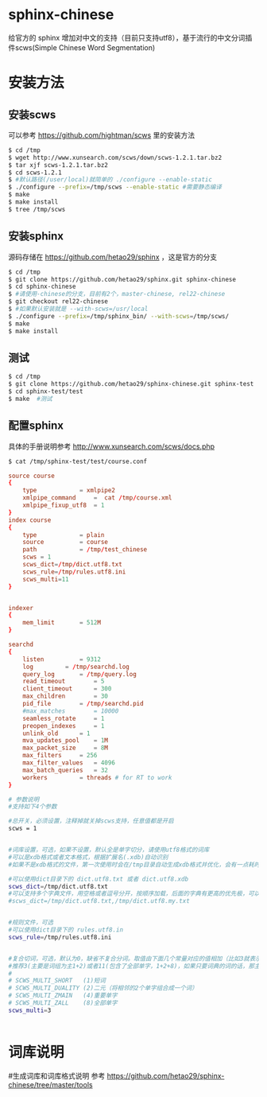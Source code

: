 # sphinx-chinese
给官方的 sphinx 增加对中文的支持（目前只支持utf8），基于流行的中文分词插件scws(Simple Chinese Word Segmentation)

# 安装方法
## 安装scws 
可以参考 https://github.com/hightman/scws 里的安装方法
```bash
$ cd /tmp
$ wget http://www.xunsearch.com/scws/down/scws-1.2.1.tar.bz2 
$ tar xjf scws-1.2.1.tar.bz2 
$ cd scws-1.2.1
$ #默认路径(/user/local)就简单的 ./configure --enable-static
$ ./configure --prefix=/tmp/scws --enable-static #需要静态编译
$ make 
$ make install
$ tree /tmp/scws
```
## 安装sphinx
源码存储在 https://github.com/hetao29/sphinx ，这是官方的分支
```bash
$ cd /tmp
$ git clone https://github.com/hetao29/sphinx.git sphinx-chinese
$ cd sphinx-chinese
$ #请使用-chinese的分支，目前有2个，master-chinese, rel22-chinese
$ git checkout rel22-chinese 
$ #如果默认安装就是 --with-scws=/usr/local
$ ./configure --prefix=/tmp/sphinx_bin/ --with-scws=/tmp/scws/ 
$ make 
$ make install
```

## 测试
```bash
$ cd /tmp
$ git clone https://github.com/hetao29/sphinx-chinese.git sphinx-test
$ cd sphinx-test/test
$ make  #测试
```

## 配置sphinx
具体的手册说明参考 http://www.xunsearch.com/scws/docs.php 
```bash
$ cat /tmp/sphinx-test/test/course.conf
```
```conf
source course
{
	type			= xmlpipe2
	xmlpipe_command		=  cat /tmp/course.xml
	xmlpipe_fixup_utf8	= 1
}
index course
{
	type			= plain
	source			= course
	path			= /tmp/test_chinese
	scws = 1
	scws_dict=/tmp/dict.utf8.txt
	scws_rule=/tmp/rules.utf8.ini
	scws_multi=11
}


indexer
{
	mem_limit		= 512M
}

searchd
{
	listen			= 9312
	log			= /tmp/searchd.log
	query_log		= /tmp/query.log
	read_timeout		= 5
	client_timeout		= 300
	max_children		= 30
	pid_file		= /tmp/searchd.pid
	#max_matches		= 10000
	seamless_rotate		= 1
	preopen_indexes		= 1
	unlink_old		= 1
	mva_updates_pool	= 1M
	max_packet_size		= 8M
	max_filters		= 256
	max_filter_values	= 4096
	max_batch_queries	= 32
	workers			= threads # for RT to work
}
```
```sh
# 参数说明
#支持如下4个参数

#总开关，必须设置，注释掉就关掉scws支持，任意值都是开启
scws = 1 


#词库设置，可选，如果不设置，默认全是单字切分，请使用utf8格式的词库
#可以是xdb格式或者文本格式，根据扩展名(.xdb)自动识别
#如果不是xdb格式的文件，第一次使用时会在/tmp目录自动生成xdb格式并优化，会有一点耗时，后面就不会了

#可以使用dict目录下的 dict.utf8.txt 或者 dict.utf8.xdb
scws_dict=/tmp/dict.utf8.txt
#可以支持多个字典文件，用空格或者逗号分开，按顺序加载，后面的字典有更高的优先极，可以把自定义字典文件放在后面，比如
#scws_dict=/tmp/dict.utf8.txt,/tmp/dict.utf8.my.txt


#规则文件，可选
#可以使用dict目录下的 rules.utf8.in
scws_rule=/tmp/rules.utf8.ini


#复合切词，可选，默认为0，缺省不复合分词。取值由下面几个常量对应的值相加（比如3就表示1+2）：
#推荐3(主要是词组为主1+2)或者11(包含了全部单字，1+2+8)，如果只要词典的词的话，那主设置为1
#
# SCWS_MULTI_SHORT   (1)短词
# SCWS_MULTI_DUALITY (2)二元（将相邻的2个单字组合成一个词）
# SCWS_MULTI_ZMAIN   (4)重要单字
# SCWS_MULTI_ZALL    (8)全部单字
scws_multi=3
    
```
# 词库说明
#生成词库和词库格式说明
参考 https://github.com/hetao29/sphinx-chinese/tree/master/tools
